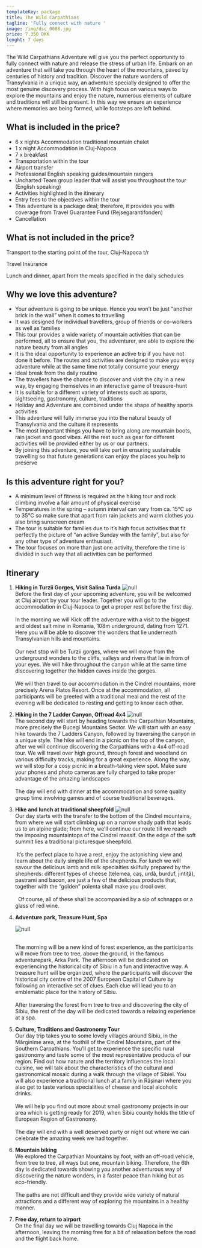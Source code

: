 ```yaml
---
templateKey: package
title: The Wild Carpathians
tagline: 'Fully connect with nature '
image: /img/dsc_0088.jpg
price: 7.350 DKK
lenght: 7 days
---
```

The Wild Carpathians Adventure will give you the perfect opportunity to fully connect with nature and release the stress of urban life. Embark on an adventure that will take you through the heart of the mountains, paved by centuries of history and tradition. Discover the nature wonders of Transylvania in a unique way, an adventure specially designed to offer the most genuine discovery process. With high focus on various ways to explore the mountains and enjoy the nature, numerous elements of culture and traditions will still be present. In this way we ensure an experience where memories are being formed, while footsteps are left behind.

## What is included in the price?

* 6 x nights Accommodation traditional mountain chalet
* 1 x night Accommodation in Cluj-Napoca
* 7 x breakfast
* Transportation within the tour
* Airport transfer
* Professional English speaking guides/mountain rangers
* Uncharted Team group leader that will assist you throughout the tour (English speaking)
* Activities highlighted in the itinerary
* Entry fees to the objectives within the tour
* This adventure is a package deal; therefore, it provides you with coverage from Travel Guarantee Fund (Rejsegarantifonden) 
* Cancellation

## What is not included in the price?

Transport to the starting point of the tour, Cluj–Napoca t/r

Travel Insurance

Lunch and dinner, apart from the meals specified in the daily schedules

## Why we love this adventure?

* Your adventure is going to be unique. Hence you won’t be just “another brick in the wall” when it comes to travelling
* It was designed for individual travellers, group of friends or co-workers as well as families
* This tour provides a wide variety of mountain activities that can be performed, all to ensure that you, the adventurer, are able to explore the nature beauty from all angles 
* It is the ideal opportunity to experience an active trip if you have not done it before. The routes and activities are designed to make you enjoy adventure while at the same time not totally consume your energy
* Ideal break from the daily routine
* The travellers have the chance to discover and visit the city in a new way, by engaging themselves in an interactive game of treasure-hunt
* It is suitable for a different variety of interests such as sports, sightseeing, gastronomy, culture, traditions
* Holiday and Adventure are combined under the shape of healthy sports activities
* This adventure will fully immerse you into the natural beauty of Transylvania and the culture it represents
* The most important things you have to bring along are mountain boots, rain jacket and good vibes. All the rest such as gear for different activities will be provided either by us or our partners. 
* By joining this adventure, you will take part in ensuring sustainable travelling so that future generations can enjoy the places you help to preserve

## Is this adventure right for you?

* A minimum level of fitness is required as the hiking tour and rock climbing involve a fair amount of physical exercise
* Temperatures in the spring – autumn interval can vary from ca. 15°C up to 35°C so make sure that apart from rain jackets and warm clothes you also bring sunscreen cream
* The tour is suitable for families due to it’s high focus activities that fit perfectly the picture of “an active Sunday with the family”, but also for any other type of adventure enthusiast.
* The tour focuses on more than just one activity, therefore the time is divided in such way that all activities can be performed

## Itinerary

1. **Hiking in Turzii Gorges, Visit Salina Turda**
   ![null](/img/rumænien-220317-15248.jpg)
   \
   Before the first day of your upcoming adventure, you will be welcomed at Cluj airport by your tour leader. Together you will go to the accommodation in Cluj-Napoca to get a proper rest before the first day.\
   \
   In the morning we will Kick off the adventure with a visit to the biggest and oldest salt mine in Romania, 108m underground, dating from 1271. Here you will be able to discover the wonders that lie underneath Transylvanian hills and mountains.\
   \
   Our next stop will be Turzii gorges, where we will move from the underground wonders to the cliffs, valleys and rivers that lie in from of your eyes. We will hike throughout the canyon while at the same time discovering together the hidden caves inside the gorges.\
   \
   We will then travel to our accommodation in the Cindrel mountains, more precisely Arena Platos Resort. Once at the accommodation, all participants will be greeted with a traditional meal and the rest of the evening will be dedicated to resting and getting to know each other.
2. **Hiking in the 7 Ladder Canyon, Offroad 4x4**
   ![null](/img/img_8856.jpg)
   \
   The second day will start by heading towards the Carpathian Mountains, more precisely the Bucegi Mountains Sector. We will start with an easy hike towards the 7 Ladders Canyon, followed by traversing the canyon in a unique style. The hike will end in a picnic on the top of the canyon, after we will continue discovering the Carpathians with a 4x4 off-road tour. We will travel over high ground, through forest and woodland on various difficulty tracks, making for a great experience. Along the way, we will stop for a cosy picnic in a breath-taking view spot. Make sure your phones and photo cameras are fully charged to take proper advantage of the amazing landscapes\
   \
   The day will end with dinner at the accommodation and some quality group time involving games and of course traditional beverages. 
3. **Hike and lunch at traditional sheepfold**
      ![null](/img/untitled-66.jpg)
      \
      Our day starts with the transfer to the bottom of the Cindrel mountains, from where we will start climbing up on a narrow shady path that leads us to an alpine glade; from here, we’ll continue our route till we reach the imposing mountaintops of the Cindrel massif. On the edge of the soft summit lies a traditional picturesque sheepfold.\
      \
       It’s the perfect place to have a rest, enjoy the astonishing view and learn about the daily simple life of the shepherds. For lunch we will savour the delicious lamb and milk specialties skilfully prepared by the shepherds: different types of cheese (telemea, caş, urdă, burduf, jintiţă), pastrami and bacon, are just a few of the delicious products that, together with the “golden” polenta shall make you drool over.\
      \
       Of course, all of these shall be accompanied by a sip of schnapps or a glass of red wine.   
4. **Adventure park, Treasure Hunt, Spa**

   ![null](/img/escalada.jpg)

   \
   The morning will be a new kind of forest experience, as the participants will move from tree to tree, above the ground, in the famous adventurepark, Arka Park.  The afternoon will be dedicated on experiencing the historical city of Sibiu in a fun and interactive way. A treasure hunt will be organized, where the participants will discover the historical city centre of the 2007 European Capital of Culture by following an interactive set of clues. Each clue will lead you to an emblematic place for the history of Sibiu.\
   \
   After traversing the forest from tree to tree and discovering the city of Sibiu, the rest of the day will be dedicated towards a relaxing experience at a spa. 

5. **Culture, Traditions and Gastronomy Tour**\
   Our day trip takes you to some lovely villages around Sibiu, in the Mărginime area, at the foothill of the Cindrel Mountains, part of the Southern Carpathians. You’ll get to experience the specific rural gastronomy and taste some of the most representative products of our region. Find out how nature and the territory influences the local cuisine, we will talk about the characteristics of the cultural and gastronomical mosaic during a walk through the village of Sibiel. You will also experience a traditional lunch at a family in Rășinari where you also get to taste various specialities of cheese and local alcoholic drinks.\
   \
   We will help you find out more about small gastronomy projects in our area which is getting ready for 2019, when Sibiu county holds the title of European Region of Gastronomy.\
   \
   The day will end with a well deserved party or night out where we can celebrate the amazing week we had together.
6. **Mountain biking**\
   We explored the Carpathian Mountains by foot, with an off-road vehicle, from tree to tree, all ways but one, mountain biking. Therefore, the 6th day is dedicated towards showing you another adventurous way of discovering the nature wonders, in a faster peace than hiking but as eco-friendly.\
   \
   The paths are not difficult and they provide wide variety of natural attractions and a different way of exploring the mountains in a healthy manner.
7. **Free day, return to airport**\
   On the final day we will be travelling towards Cluj Napoca in the afternoon, leaving the morning free for a bit of relaxation before the road and the flight back home.
